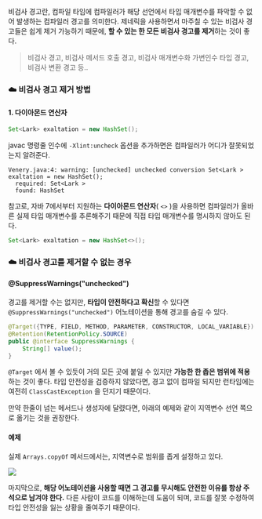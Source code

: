 비검사 경고란, 컴파일 타임에 컴파일러가 해당 선언에서 타입 매개변수를 파악할 수 없어 발생하는 컴파일러 경고를 의미한다.
제네릭을 사용하면서 마주칠 수 있는 비검사 경고들은 쉽게 제거 가능하기 때문에, **할 수 있는 한 모든 비검사 경고를 제거**하는 것이 좋다. 
> 비검사 경고, 비검사 메서드 호출 경고, 비검사 매개변수화 가변인수 타입 경고, 비검사 변환 경고 등..


### ☁️ 비검사 경고 제거 방법
#### 1.  다이아몬드 연산자

```java
Set<Lark> exaltation = new HashSet();
```

javac 명령줄 인수에 `-Xlint:uncheck` 옵션을 추가하면은 컴파일러가 어디가 잘못되었는지 알려준다. 

```
Venery.java:4: warning: [unchecked] unchecked conversion Set<Lark > exaltation = new HashSet();
  required: Set<Lark >
  found: HashSet
```

참고로, 자바 7에서부터 지원하는 **다이아몬드 연산자**( `<>` )을 사용하면 컴파일러가 올바른 실제 타입 매개변수를 추론해주기 때문에 직접 타입 매개변수를 명시하지 않아도 된다.
  
```java
Set<Lark> exaltation = new HashSet<>();
```
  
### ☁️ 비검사 경고를 제거할 수 없는 경우
####  @SuppressWarnings("unchecked")
경고를 제거할 수는 없지만, **타입이 안전하다고 확신**할 수 있다면 `@SuppressWarnings("unchecked")` 어노테이션을 통해 경고를 숨길 수 있다.
  
```java
@Target({TYPE, FIELD, METHOD, PARAMETER, CONSTRUCTOR, LOCAL_VARIABLE})
@Retention(RetentionPolicy.SOURCE)
public @interface SuppressWarnings {
    String[] value();
}
```
`@Target` 에서 볼 수 있듯이 거의 모든 곳에 붙일 수 있지만 **가능한 한 좁은 범위에 적용**하는 것이 좋다. 타입 안전성을 검증하지 않았다면, 경고 없이 컴파일 되지만 런타임에는 여전히 `ClassCastException` 을 던지기 때문이다.
 
만약 한줄이 넘는 메서드나 생성자에 달렸다면, 아래의 예제와 같이 지역변수 선언 쪽으로 옮기는 것을 권장한다.
  
#### 예제
실제 `Arrays.copyOf` 메서드에서는, 지역변수로 범위를 좁게 설정하고 있다.            

![](https://velog.velcdn.com/images/semi-cloud/post/338c0d1c-2ab5-41b7-aeb9-143f2a6ab1cd/image.png)
  
마지막으로, **해당 어노테이션을 사용할 때면 그 경고를 무시해도 안전한 이유를 항상 주석으로 남겨야 한다.** 다른 사람이 코드를 이해하는데 도움이 되며, 코드를 잘못 수정하여 타입 안전성을 잃는 상황을 줄여주기 때문이다.

